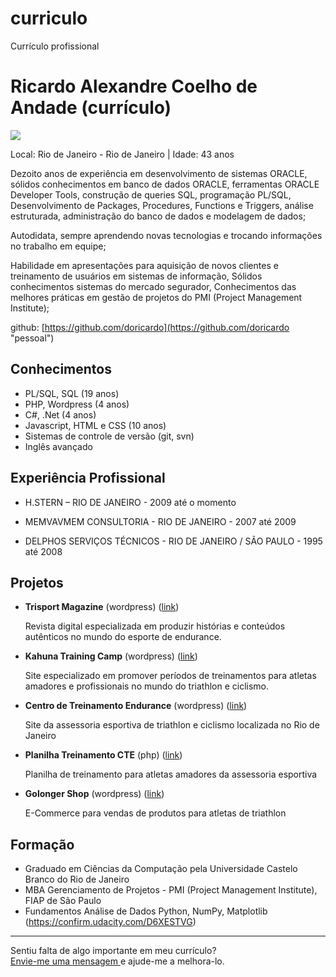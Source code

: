 # curriculo
Currículo profissional
# Ricardo Alexandre Coelho de Andade (currículo)

<img src="https://s.gravatar.com/avatar/0d4904efa200268f1589e5f5205b4ebb" />

Local: Rio de Janeiro - Rio de Janeiro | Idade: 43 anos

Dezoito anos de experiência em desenvolvimento de sistemas ORACLE, sólidos conhecimentos em banco de
dados ORACLE, ferramentas ORACLE Developer Tools, construção de queries SQL, programação PL/SQL,
Desenvolvimento de Packages, Procedures, Functions e Triggers, análise estruturada, administração do
banco de dados e modelagem de dados;

Autodidata, sempre aprendendo novas tecnologias e trocando informações no trabalho em equipe;

Habilidade em apresentações para aquisição de novos clientes e treinamento de usuários em sistemas de
informação, Sólidos conhecimentos sistemas do mercado segurador, Conhecimentos das melhores práticas
em gestão de projetos do PMI (Project Management Institute);


github: [https://github.com/doricardo](https://github.com/doricardo "pessoal")

## Conhecimentos

* PL/SQL, SQL (19 anos)
* PHP, Wordpress (4 anos)
* C#, .Net (4 anos)
* Javascript, HTML e CSS (10 anos)
* Sistemas de controle de versão (git, svn)
* Inglês avançado

## Experiência Profissional

* H.STERN – RIO DE JANEIRO - 2009 até o momento

* MEMVAVMEM CONSULTORIA - RIO DE JANEIRO - 2007 até 2009

* DELPHOS SERVIÇOS TÉCNICOS - RIO DE JANEIRO / SÃO PAULO  - 1995 até 2008

## Projetos

* **Trisport Magazine** (wordpress) ([link](http://trisportmag.com.br))  
 
   Revista digital especializada em produzir histórias e conteúdos autênticos no mundo do esporte de endurance.

* **Kahuna Training Camp** (wordpress) ([link](http://kahunacamps.com))  
 
   Site especializado em promover períodos de treinamentos para atletas amadores e profissionais no mundo do triathlon e ciclismo.
   
* **Centro de Treinamento Endurance** (wordpress) ([link](http://ctendurance.com.br))  
 
   Site da assessoria esportiva de triathlon e ciclismo localizada no Rio de Janeiro
   
* **Planilha Treinamento CTE** (php) ([link](http://treino.ctendurance.com.br))  
 
   Planilha de treinamento para atletas amadores da assessoria esportiva 
   
* **Golonger Shop** (wordpress) ([link](https://golonger.com.br/shop/))  
 
   E-Commerce para vendas de produtos para atletas de triathlon
   
## Formação

* Graduado em Ciências da Computação pela Universidade Castelo Branco do Rio de Janeiro
* MBA Gerenciamento de Projetos - PMI (Project Management Institute), FIAP de São Paulo
* Fundamentos Análise de Dados Python, NumPy, Matplotlib (https://confirm.udacity.com/D6XESTVG) 
 

--- 

  
Sentiu falta de algo importante em meu currículo?  
[Envie-me uma mensagem ](https://github.com/inbox/new/doricardo "Envie-me uma mensagem ") e ajude-me a melhora-lo.
